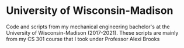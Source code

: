 # University of Wisconsin-Madison
Code and scripts from my mechanical engineering bachelor's at the University of Wisconsin-Madison (2017-2021).
These scripts are mainly from my CS 301 course that I took under Professor Alexi Brooks
